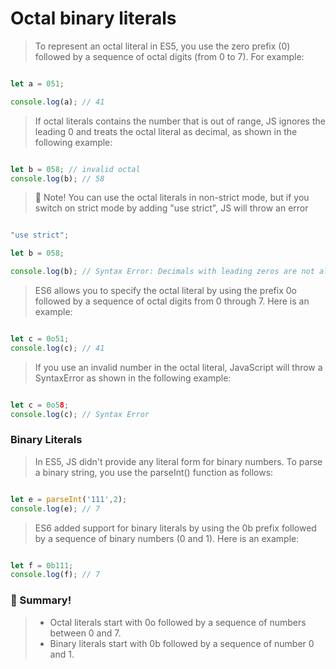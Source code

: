 # Octal binary literals

> To represent an octal literal in ES5, you use the zero prefix (0) followed by a sequence of octal digits (from 0 to 7). For example:

```js

let a = 051;

console.log(a); // 41

```

> If octal literals contains the number that is out of range, JS ignores the leading 0 and treats the octal literal as decimal, as shown in the following example:

```js

let b = 058; // invalid octal
console.log(b); // 58

```

> :memo: Note! You can use the octal literals in non-strict mode, but if you switch on strict mode by adding "use strict", JS will throw an error

```js

"use strict";

let b = 058;

console.log(b); // Syntax Error: Decimals with leading zeros are not allowed in strict mode.

```

> ES6 allows you to specify the octal literal by using the prefix 0o followed by a sequence of octal digits from 0 through 7. Here is an example:

```js

let c = 0o51;
console.log(c); // 41

```

> If you use an invalid number in the octal literal, JavaScript will throw a SyntaxError as shown in the following example:

```js

let c = 0o58;
console.log(c); // Syntax Error

```

### Binary Literals

> In ES5, JS didn't provide any literal form for binary numbers. To parse a binary string, you use the parseInt() function as follows:

```js

let e = parseInt('111',2);
console.log(e); // 7

```

> ES6 added support for binary literals by using the 0b prefix followed by a sequence of binary numbers (0 and 1). Here is an example:

```js

let f = 0b111;
console.log(f); // 7

```

### :memo: Summary!

> - Octal literals start with 0o followed by a sequence of numbers between 0 and 7.
> - Binary literals start with 0b followed by a sequence of number 0 and 1.



